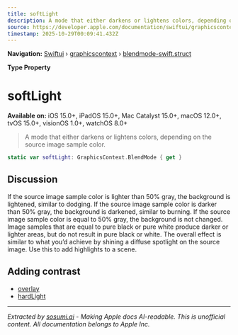 ```yaml
---
title: softLight
description: A mode that either darkens or lightens colors, depending on the source image sample color.
source: https://developer.apple.com/documentation/swiftui/graphicscontext/blendmode-swift.struct/softlight
timestamp: 2025-10-29T00:09:41.432Z
---
```


**Navigation:** [Swiftui](/documentation/swiftui) › [graphicscontext](/documentation/swiftui/graphicscontext) › [blendmode-swift.struct](/documentation/swiftui/graphicscontext/blendmode-swift.struct)

**Type Property**

# softLight

**Available on:** iOS 15.0+, iPadOS 15.0+, Mac Catalyst 15.0+, macOS 12.0+, tvOS 15.0+, visionOS 1.0+, watchOS 8.0+

> A mode that either darkens or lightens colors, depending on the source image sample color.

```swift
static var softLight: GraphicsContext.BlendMode { get }
```

## Discussion

If the source image sample color is lighter than 50% gray, the background is lightened, similar to dodging. If the source image sample color is darker than 50% gray, the background is darkened, similar to burning. If the source image sample color is equal to 50% gray, the background is not changed. Image samples that are equal to pure black or pure white produce darker or lighter areas, but do not result in pure black or white. The overall effect is similar to what you’d achieve by shining a diffuse spotlight on the source image. Use this to add highlights to a scene.

## Adding contrast

- [overlay](/documentation/swiftui/graphicscontext/blendmode-swift.struct/overlay)
- [hardLight](/documentation/swiftui/graphicscontext/blendmode-swift.struct/hardlight)

---

*Extracted by [sosumi.ai](https://sosumi.ai) - Making Apple docs AI-readable.*
*This is unofficial content. All documentation belongs to Apple Inc.*
